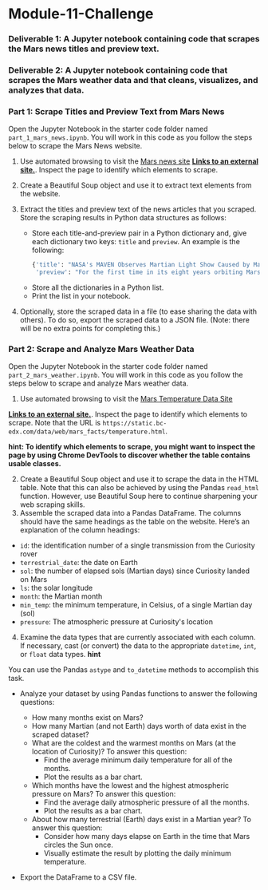 # Module-11-Challenge

### Deliverable 1: A Jupyter notebook containing code that scrapes the Mars news titles and preview text.

### Deliverable 2: A Jupyter notebook containing code that scrapes the Mars weather data and that cleans, visualizes, and analyzes that data.

### Part 1: Scrape Titles and Preview Text from Mars News

Open the Jupyter Notebook in the starter code folder named `part_1_mars_news.ipynb`. You will work in this code as you follow the steps below to scrape the Mars News website.

1. Use automated browsing to visit the [Mars news site](https://static.bc-edx.com/data/web/mars_news/index.html) [**Links to an external site.**](https://static.bc-edx.com/data/web/mars_news/index.html). Inspect the page to identify which elements to scrape.
2. Create a Beautiful Soup object and use it to extract text elements from the website.
3. Extract the titles and preview text of the news articles that you
   scraped. Store the scraping results in Python data structures as
   follows:

   * Store each title-and-preview pair in a Python dictionary and, give each dictionary two keys: `title` and `preview`. An example is the following:
     ```python
     {'title': "NASA's MAVEN Observes Martian Light Show Caused by Major Solar Storm", 
      'preview': "For the first time in its eight years orbiting Mars, NASA’s MAVEN mission witnessed two different types of ultraviolet aurorae simultaneously, the result of solar storms that began on Aug. 27."}
     ```
   * Store all the dictionaries in a Python list.
   * Print the list in your notebook.
4. Optionally, store the scraped data in a file (to ease sharing the
   data with others). To do so, export the scraped data to a JSON file.
   (Note: there will be no extra points for completing this.)

### Part 2: Scrape and Analyze Mars Weather Data

Open the Jupyter Notebook in the starter code folder named `part_2_mars_weather.ipynb`. You will work in this code as you follow the steps below to scrape and analyze Mars weather data.

1. Use automated browsing to visit the [Mars Temperature Data Site](https://static.bc-edx.com/data/web/mars_facts/temperature.html)

[**Links to an external site.**](https://static.bc-edx.com/data/web/mars_facts/temperature.html). Inspect the page to identify which elements to scrape. Note that the URL is `https://static.bc-edx.com/data/web/mars_facts/temperature.html`.

**hint: To identify which elements to scrape, you might want to inspect the
page by using Chrome DevTools to discover whether the table contains
usable classes.**

2. Create a Beautiful Soup object and use it to scrape the data in the
   HTML table. Note that this can also be achieved by using the Pandas `read_html` function. However, use Beautiful Soup here to continue sharpening your web scraping skills.
3. Assemble the scraped data into a Pandas DataFrame. The columns should
   have the same headings as the table on the website. Here’s an
   explanation of the column headings:

* `id`: the identification number of a single transmission from the Curiosity rover
* `terrestrial_date`: the date on Earth
* `sol`: the number of elapsed sols (Martian days) since Curiosity landed on Mars
* `ls`: the solar longitude
* `month`: the Martian month
* `min_temp`: the minimum temperature, in Celsius, of a single Martian day (sol)
* `pressure`: The atmospheric pressure at Curiosity's location

4. Examine the data types that are currently associated with each
   column. If necessary, cast (or convert) the data to the appropriate `datetime`, `int`, or `float` data types.
   **hint**

You can use the Pandas `astype` and `to_datetime` methods to accomplish this task.

* Analyze your dataset by using Pandas functions to answer the following questions:

  * How many months exist on Mars?
  * How many Martian (and not Earth) days worth of data exist in the scraped dataset?
  * What are the coldest and the warmest months on Mars (at the location of Curiosity)? To answer this question:
    * Find the average minimum daily temperature for all of the months.
    * Plot the results as a bar chart.
  * Which months have the lowest and the highest atmospheric pressure on Mars? To answer this question:
    * Find the average daily atmospheric pressure of all the months.
    * Plot the results as a bar chart.
  * About how many terrestrial (Earth) days exist in a Martian year? To answer this question:
    * Consider how many days elapse on Earth in the time that Mars circles the Sun once.
    * Visually estimate the result by plotting the daily minimum temperature.
* Export the DataFrame to a CSV file.
